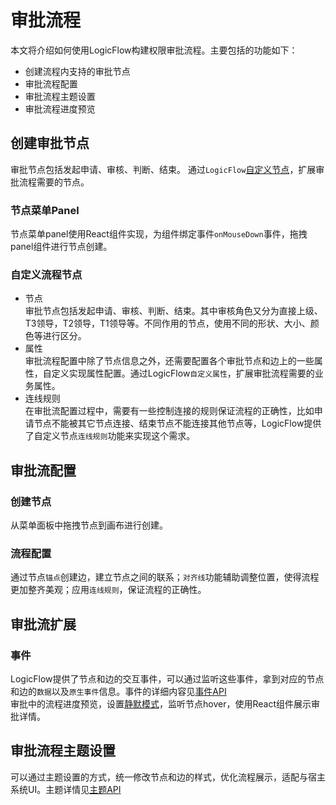 # 审批流程
本文将介绍如何使用LogicFlow构建权限审批流程。主要包括的功能如下：
- 创建流程内支持的审批节点
- 审批流程配置
- 审批流程主题设置
- 审批流程进度预览

## 创建审批节点
审批节点包括发起申请、审核、判断、结束。
通过`LogicFlow`[自定义节点](/guide/advance/customNode.html)，扩展审批流程需要的节点。
### 节点菜单Panel
节点菜单panel使用React组件实现，为组件绑定事件`onMouseDown`事件，拖拽panel组件进行节点创建。

### 自定义流程节点
- 节点  
  审批节点包括发起申请、审核、判断、结束。其中审核角色又分为直接上级、T3领导，T2领导，T1领导等。不同作用的节点，使用不同的形状、大小、颜色等进行区分。
- 属性  
  审批流程配置中除了节点信息之外，还需要配置各个审批节点和边上的一些属性，自定义实现属性配置。通过LogicFlow`自定义属性`，扩展审批流程需要的业务属性。
- 连线规则  
  在审批流配置过程中，需要有一些控制连接的规则保证流程的正确性，比如申请节点不能被其它节点连接、结束节点不能连接其他节点等，LogicFlow提供了自定义节点`连线规则`功能来实现这个需求。  

<example href="/examples/#/usage/approve" :height="650"></example>

## 审批流配置
### 创建节点
从菜单面板中拖拽节点到画布进行创建。
### 流程配置
通过节点`锚点`创建边，建立节点之间的联系；`对齐线`功能辅助调整位置，使得流程更加整齐美观；应用`连线规则`，保证流程的正确性。

## 审批流扩展
### 事件
LogicFlow提供了节点和边的交互事件，可以通过监听这些事件，拿到对应的节点和边的`数据`以及`原生事件`信息。事件的详细内容见[事件API](/guide/advance/event.html)  
审批中的流程进度预览，设置[静默模式](/guide/basic/silent-mode.html)，监听节点hover，使用React组件展示审批详情。
<example :height="350" href="/examples/#/usage/approve/preview"></example>


## 审批流程主题设置
可以通过主题设置的方式，统一修改节点和边的样式，优化流程展示，适配与宿主系统UI。主题详情见[主题API](/guide/advance/theme.html)

